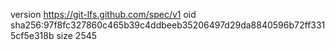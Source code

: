 version https://git-lfs.github.com/spec/v1
oid sha256:97f8fc327860c465b39c4ddbeeb35206497d29da8840596b72ff3315cf5e318b
size 2545

